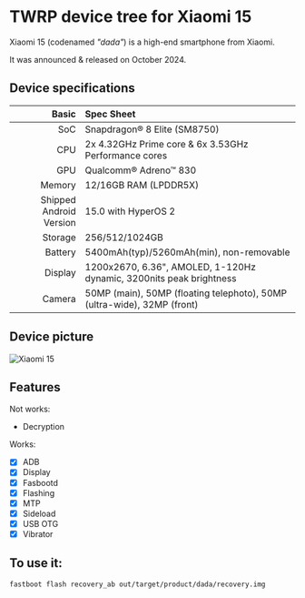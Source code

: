 # TWRP device tree for Xiaomi 15

Xiaomi 15 (codenamed _"dada"_) is a high-end smartphone from Xiaomi.

It was announced & released on October 2024.

## Device specifications

Basic   | Spec Sheet
-------:|:-------------------------
SoC     | Snapdragon® 8 Elite (SM8750)
CPU     | 2x 4.32GHz Prime core & 6x 3.53GHz Performance cores
GPU     | Qualcomm® Adreno™ 830
Memory  | 12/16GB RAM (LPDDR5X)
Shipped Android Version | 15.0 with HyperOS 2
Storage | 256/512/1024GB
Battery | 5400mAh(typ)/5260mAh(min), non-removable
Display | 1200x2670, 6.36", AMOLED, 1-120Hz dynamic, 3200nits peak brightness
Camera  | 50MP (main), 50MP (floating telephoto), 50MP (ultra-wide), 32MP (front)

## Device picture

![Xiaomi 15](https://cdn.cnbj0.fds.api.mi-img.com/b2c-shopapi-pms/pms_1730124041.20684102.png)

## Features
Not works:

- Decryption

Works:

- [X] ADB
- [X] Display
- [X] Fasbootd
- [X] Flashing
- [X] MTP
- [X] Sideload
- [X] USB OTG
- [X] Vibrator

## To use it:

```
fastboot flash recovery_ab out/target/product/dada/recovery.img
```
